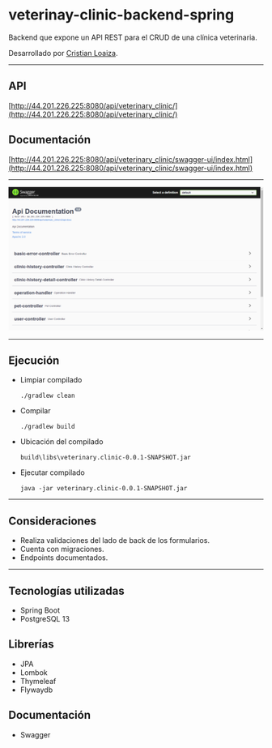 # veterinay-clinic-backend-spring

Backend que expone un API REST para el CRUD de una clínica veterinaria.

Desarrollado por [Cristian Loaiza](https://cloaiza1997.github.io/CristianLoaiza/).

---

## API

[http://44.201.226.225:8080/api/veterinary_clinic/](http://44.201.226.225:8080/api/veterinary_clinic/)

## Documentación

[http://44.201.226.225:8080/api/veterinary_clinic/swagger-ui/index.html](http://44.201.226.225:8080/api/veterinary_clinic/swagger-ui/index.html)

---

![Img](repo-img/documentation.png)

---
## Ejecución

- Limpiar compilado

  ```
  ./gradlew clean
  ```

- Compilar

  ```
  ./gradlew build
  ```

- Ubicación del compilado

  ```
  build\libs\veterinary.clinic-0.0.1-SNAPSHOT.jar
  ```

- Ejecutar compilado

  ```
  java -jar veterinary.clinic-0.0.1-SNAPSHOT.jar
  ```

---

## Consideraciones

- Realiza validaciones del lado de back de los formularios.
- Cuenta con migraciones.
- Endpoints documentados.

---

## Tecnologías utilizadas

- Spring Boot
- PostgreSQL 13

## Librerías

- JPA
- Lombok
- Thymeleaf
- Flywaydb

## Documentación

- Swagger
